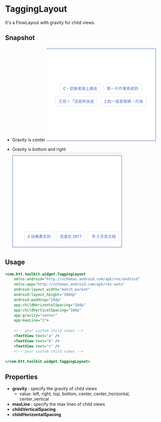 TaggingLayout
=============

 It's a FlowLayout with gravity for child views.

Snapshot
--------
+ Gravity is center
  ![Gravity Center](./gravity_center.png)

+ Gravity is bottom and right
  ![Gravity Bottom & Right](./gravity_bottom_right.png)

Usage
-----
```xml
<com.ktt.toolkit.widget.TaggingLayout
    xmlns:android="http://schemas.android.com/apk/res/android"
    xmlns:app="http://schemas.android.com/apk/res-auto"
    android:layout_width="match_parent"
    android:layout_height="300dp"
    android:padding="10dp"
    app:childHorizontalSpacing="10dp"
    app:childVerticalSpacing="10dp"
    app:gravity="center"
    app:maxLine="2">

    <!-- your custom child views -->
    <TextView text="a" />
    <TextView text="b" />
    <TextView text="c" />
    <!-- your custom child views -->

</com.ktt.toolkit.widget.TaggingLayout>
```

Properties
----------
+ **gravity** : specify the gravity of child views
  - value: left, right, top, bottom, center, center_horizontal, center_vertical
+ **maxLine** : specify the max lines of child views
+ **childVerticalSpacing**
+ **childHorizontalSpacing**
